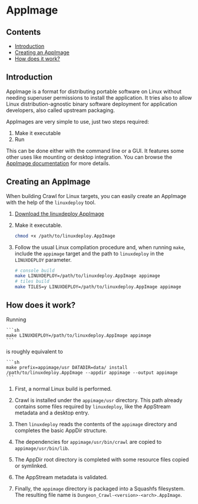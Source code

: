 # AppImage

## Contents

* [Introduction](#introduction)
* [Creating an AppImage](#creating-an-appimage)
* [How does it work?](#how-does-it-work)

## Introduction

AppImage is a format for distributing portable software on Linux without needing
superuser permissions to install the application. It tries also to allow Linux
distribution-agnostic binary software deployment for application developers,
also called upstream packaging.

AppImages are very simple to use, just two steps required:

1. Make it executable
2. Run

This can be done either with the command line or a GUI. It features some other
uses like mounting or desktop integration. You can browse the [AppImage
documentation](https://docs.appimage.org/) for more details.

## Creating an AppImage

When building Crawl for Linux targets, you can easily create an AppImage with
the help of the `linuxdeploy` tool.

1. [Download the linuxdeploy AppImage](
   https://github.com/linuxdeploy/linuxdeploy/releases)

2. Make it executable.

    ```sh
    chmod +x /path/to/linuxdeploy.AppImage
    ```

3. Follow the usual Linux compilation procedure and, when running `make`,
   include the `appimage` target and the path to `linuxdeploy` in the
   `LINUXDEPLOY` parameter.

    ```sh
    # console build
    make LINUXDEPLOY=/path/to/linuxdeploy.AppImage appimage
    # tiles build
    make TILES=y LINUXDEPLOY=/path/to/linuxdeploy.AppImage appimage
    ```

## How does it work?

Running

    ```sh
    make LINUXDEPLOY=/path/to/linuxdeploy.AppImage appimage
    ```

is roughly equivalent to

    ```sh
    make prefix=appimage/usr DATADIR=data/ install
    /path/to/linuxdeploy.AppImage --appdir appimage --output appimage
    ```

1. First, a normal Linux build is performed.

2. Crawl is installed under the `appimage/usr` directory. This path already
   contains some files required by `linuxdeploy`, like the AppStream metadata
   and a desktop entry.

3. Then `linuxdeploy` reads the contents of the `appimage` directory and
   completes the basic AppDir structure.

4. The dependencies for `appimage/usr/bin/crawl` are copied  to
   `appimage/usr/bin/lib`.

5. The AppDir root directory is completed with some resource files copied or
   symlinked.

6. The AppStream metadata is validated.

7. Finally, the `appimage` directory is packaged into a Squashfs filesystem.
   The resulting file name is `Dungeon_Crawl-<version>-<arch>.AppImage`.

